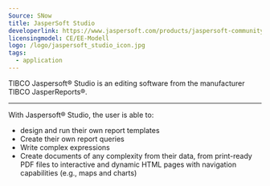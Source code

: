 ```yaml
---
Source: SNow
title: JasperSoft Studio
developerlink: https://www.jaspersoft.com/products/jaspersoft-community
licensingmodel: CE/EE-Modell
logo: /logo/jaspersoft_studio_icon.jpg
tags:
  - application
---
```


TIBCO Jaspersoft® Studio is an editing software from the manufacturer TIBCO JasperReports®.

---

With Jaspersoft® Studio, the user is able to:

- design and run their own report templates
- Create their own report queries
- Write complex expressions
- Create documents of any complexity from their data, from print-ready PDF files to interactive and dynamic HTML pages with navigation capabilities (e.g., maps and charts)
